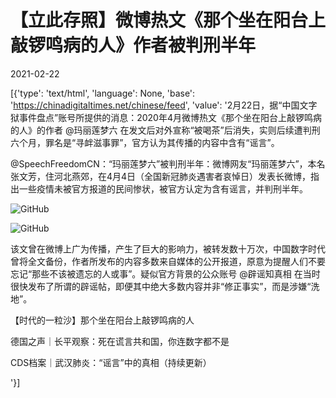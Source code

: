 # 【立此存照】微博热文《那个坐在阳台上敲锣鸣病的人》作者被判刑半年

2021-02-22

[{'type': 'text/html', 'language': None, 'base': 'https://chinadigitaltimes.net/chinese/feed', 'value': '2月22日，据“中国文字狱事件盘点”账号所提供的消息：2020年4月微博热文《那个坐在阳台上敲锣鸣病的人》的作者 @玛丽莲梦六 在发文后对外宣称“被喝茶”后消失，实则后续遭判刑六个月，罪名是“寻衅滋事罪”，官方认为其传播的内容中含有“谣言”。



@SpeechFreedomCN：“玛丽莲梦六”被判刑半年：微博网友“玛丽莲梦六”，本名张文芳，住河北燕郊，在4月4日（全国新冠肺炎遇害者哀悼日）发表长微博，指出一些疫情未被官方报道的民间惨状，被官方认定为含有谣言，并判刑半年。



![GitHub](https://chinadigitaltimes.net/chinese/files/2021/02/image-1613992504349.jpg)

![GitHub](https://chinadigitaltimes.net/chinese/files/2021/02/image-1613992512828.jpg)

该文曾在微博上广为传播，产生了巨大的影响力，被转发数十万次，中国数字时代曾将全文备份，作者所发布的内容多数来自媒体的公开报道，原意为提醒人们不要忘记“那些不该被遗忘的人或事”。疑似官方背景的公众账号 @辟谣知真相 在当时很快发布了所谓的辟谣帖，即便其中绝大多数内容并非“修正事实”，而是涉嫌“洗地”。





【时代的一粒沙】那个坐在阳台上敲锣鸣病的人





德国之声｜长平观察：死在谎言共和国，你连数字都不是 





CDS档案｜武汉肺炎：“谣言”中的真相（持续更新）



'}]